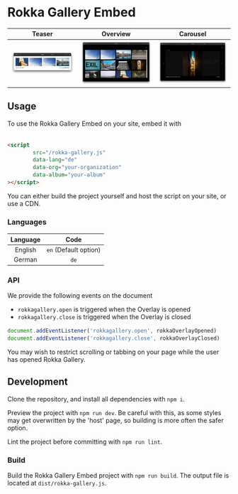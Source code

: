 # Rokka Gallery Embed

|            Teaser             |             Overview              |             Carousel             |
|:-----------------------------:|:---------------------------------:|:--------------------------------:|
| ![Teaser](.github/Teaser.png) | ![Overview](.github/Overview.png) | ![Gallery](.github/Carousel.png) |

## Usage

To use the Rokka Gallery Embed on your site, embed it with

```html

<script
        src="/rokka-gallery.js"
        data-lang="de"
        data-org="your-organization"
        data-album="your-album"
></script>
```

You can either build the project yourself
and host the script on your site, or use a CDN.

### Languages

| Language |          Code         |
|:--------:|:---------------------:|
| English  | `en` (Default option) |
| German   | `de`                  |

### API

We provide the following events on the document

- `rokkagallery.open` is triggered when the Overlay is opened
- `rokkagallery.close` is triggered when the Overlay is closed

```js
document.addEventListener('rokkagallery.open', rokkaOverlayOpened)
document.addEventListener('rokkagallery.close', rokkaOverlayClosed)
```

You may wish to restrict scrolling or tabbing on your page while the user has opened Rokka Gallery.

## Development

Clone the repository, and install all dependencies with `npm i`.

Preview the project with `npm run dev`.
Be careful with this, as some styles may get overwritten by the 'host' page, so building is more often the safer option.

Lint the project before committing with `npm run lint`.

### Build

Build the Rokka Gallery Embed project with `npm run build`.
The output file is located at `dist/rokka-gallery.js`.
